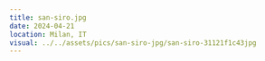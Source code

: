 ```yaml
---
title: san-siro.jpg
date: 2024-04-21
location: Milan, IT
visual: ../../assets/pics/san-siro-jpg/san-siro-31121f1c43jpg
---
```


